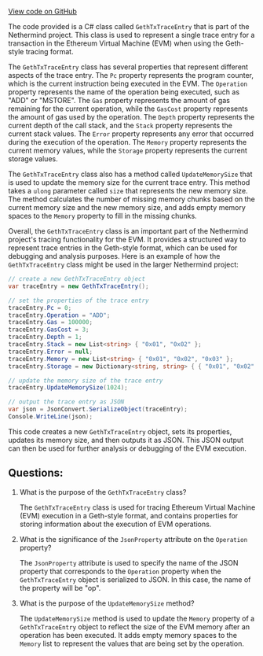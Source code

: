 [View code on GitHub](https://github.com/NethermindEth/nethermind/src/Nethermind/Nethermind.Evm/Tracing/GethStyle/GethTxTraceEntry.cs)

The code provided is a C# class called `GethTxTraceEntry` that is part of the Nethermind project. This class is used to represent a single trace entry for a transaction in the Ethereum Virtual Machine (EVM) when using the Geth-style tracing format. 

The `GethTxTraceEntry` class has several properties that represent different aspects of the trace entry. The `Pc` property represents the program counter, which is the current instruction being executed in the EVM. The `Operation` property represents the name of the operation being executed, such as "ADD" or "MSTORE". The `Gas` property represents the amount of gas remaining for the current operation, while the `GasCost` property represents the amount of gas used by the operation. The `Depth` property represents the current depth of the call stack, and the `Stack` property represents the current stack values. The `Error` property represents any error that occurred during the execution of the operation. The `Memory` property represents the current memory values, while the `Storage` property represents the current storage values. 

The `GethTxTraceEntry` class also has a method called `UpdateMemorySize` that is used to update the memory size for the current trace entry. This method takes a `ulong` parameter called `size` that represents the new memory size. The method calculates the number of missing memory chunks based on the current memory size and the new memory size, and adds empty memory spaces to the `Memory` property to fill in the missing chunks. 

Overall, the `GethTxTraceEntry` class is an important part of the Nethermind project's tracing functionality for the EVM. It provides a structured way to represent trace entries in the Geth-style format, which can be used for debugging and analysis purposes. Here is an example of how the `GethTxTraceEntry` class might be used in the larger Nethermind project:

```csharp
// create a new GethTxTraceEntry object
var traceEntry = new GethTxTraceEntry();

// set the properties of the trace entry
traceEntry.Pc = 0;
traceEntry.Operation = "ADD";
traceEntry.Gas = 100000;
traceEntry.GasCost = 3;
traceEntry.Depth = 1;
traceEntry.Stack = new List<string> { "0x01", "0x02" };
traceEntry.Error = null;
traceEntry.Memory = new List<string> { "0x01", "0x02", "0x03" };
traceEntry.Storage = new Dictionary<string, string> { { "0x01", "0x02" }, { "0x03", "0x04" } };

// update the memory size of the trace entry
traceEntry.UpdateMemorySize(1024);

// output the trace entry as JSON
var json = JsonConvert.SerializeObject(traceEntry);
Console.WriteLine(json);
```

This code creates a new `GethTxTraceEntry` object, sets its properties, updates its memory size, and then outputs it as JSON. This JSON output can then be used for further analysis or debugging of the EVM execution.
## Questions: 
 1. What is the purpose of the `GethTxTraceEntry` class?
    
    The `GethTxTraceEntry` class is used for tracing Ethereum Virtual Machine (EVM) execution in a Geth-style format, and contains properties for storing information about the execution of EVM operations.

2. What is the significance of the `JsonProperty` attribute on the `Operation` property?
    
    The `JsonProperty` attribute is used to specify the name of the JSON property that corresponds to the `Operation` property when the `GethTxTraceEntry` object is serialized to JSON. In this case, the name of the property will be "op".

3. What is the purpose of the `UpdateMemorySize` method?
    
    The `UpdateMemorySize` method is used to update the `Memory` property of a `GethTxTraceEntry` object to reflect the size of the EVM memory after an operation has been executed. It adds empty memory spaces to the `Memory` list to represent the values that are being set by the operation.